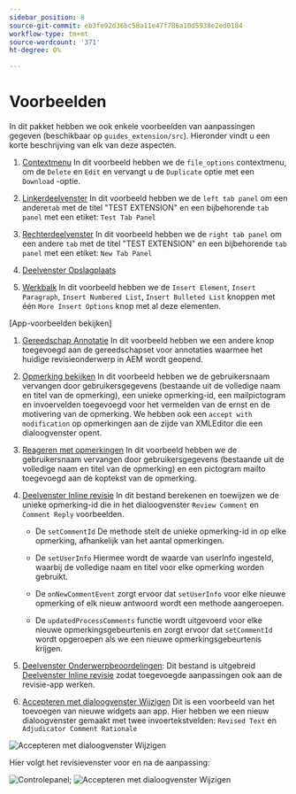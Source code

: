 ```yaml
---
sidebar_position: 8
source-git-commit: eb3fe92d36bc58a11e47f786a10d5938e2ed0184
workflow-type: tm+mt
source-wordcount: '371'
ht-degree: 0%

---
```



# Voorbeelden

In dit pakket hebben we ook enkele voorbeelden van aanpassingen gegeven (beschikbaar op `guides_extension/src`). Hieronder vindt u een korte beschrijving van elk van deze aspecten.

1. [Contextmenu](./../../src/file_options.ts)
In dit voorbeeld hebben we de `file_options` contextmenu, om de `Delete` en `Edit` en vervangt u de `Duplicate` optie met een `Download` -optie.

2. [Linkerdeelvenster](../../src/left_panel_container.ts)
In dit voorbeeld hebben we de `left tab panel` om een andere`tab` met de titel &quot;TEST EXTENSION&quot; en een bijbehorende `tab panel` met een etiket: `Test Tab Panel`

3. [Rechterdeelvenster](../../src/right_panel_container.ts)
In dit voorbeeld hebben we de `right tab panel` om een andere `tab` met de titel &quot;TEST EXTENSION&quot; en een bijbehorende `tab panel` met een etiket: `New Tab Panel`

4. [Deelvenster Opslagplaats](../../src/repository_panel.ts)

5. [Werkbalk](../../src/toolbar.ts)
In dit voorbeeld hebben we de `Insert Element`, `Insert Paragraph`, `Insert Numbered List`, `Insert Bulleted List` knoppen met één `More Insert Options` knop met al deze elementen.

[App-voorbeelden bekijken]

1. [Gereedschap Annotatie](../../src/review_app_examples/annotation_extension.ts)
In dit voorbeeld hebben we een andere knop toegevoegd aan de gereedschapset voor annotaties waarmee het huidige revisieonderwerp in AEM wordt geopend.

2. [Opmerking bekijken](../../src/review_app_examples/review_comment.ts)
In dit voorbeeld hebben we de gebruikersnaam vervangen door gebruikersgegevens (bestaande uit de volledige naam en titel van de opmerking), een unieke opmerking-id, een mailpictogram en invoervelden toegevoegd voor het vermelden van de ernst en de motivering van de opmerking.
We hebben ook een `accept with modification` op opmerkingen aan de zijde van XMLEditor die een dialoogvenster opent.

3. [Reageren met opmerkingen](../../src/review_app_examples/comment_reply.ts)
In dit voorbeeld hebben we de gebruikersnaam vervangen door gebruikersgegevens (bestaande uit de volledige naam en titel van de opmerking) en een pictogram mailto toegevoegd aan de koptekst van de opmerking.

4. [Deelvenster Inline revisie](../../src/review_app_examples/inline_review_panel.ts)
In dit bestand berekenen en toewijzen we de unieke opmerking-id die in het dialoogvenster `Review Comment` en `Comment Reply` voorbeelden.
   - De `setCommentId` De methode stelt de unieke opmerking-id in op elke opmerking, afhankelijk van het aantal opmerkingen.

   - De `setUserInfo` Hiermee wordt de waarde van userInfo ingesteld, waarbij de volledige naam en titel voor elke opmerking worden gebruikt.

   - De `onNewCommentEvent` zorgt ervoor dat `setUserInfo` voor elke nieuwe opmerking of elk nieuw antwoord wordt een methode aangeroepen.

   - De `updatedProcessComments` functie wordt uitgevoerd voor elke nieuwe opmerkingsgebeurtenis en zorgt ervoor dat `setCommentId` wordt opgeroepen als we een nieuwe opmerkingsgebeurtenis krijgen.

5. [Deelvenster Onderwerpbeoordelingen](../../src/review_app_examples/topic_reviews.ts): Dit bestand is uitgebreid [Deelvenster Inline revisie](../../src/review_app_examples/inline_review_panel.ts) zodat toegevoegde aanpassingen ook aan de revisie-app werken.

6. [Accepteren met dialoogvenster Wijzigen](../../src/review_app_examples/accept_with_modification_dialog.ts)
Dit is een voorbeeld van het toevoegen van nieuwe widgets aan app. Hier hebben we een nieuw dialoogvenster gemaakt met twee invoertekstvelden: `Revised Text` en `Adjudicator Comment Rationale`

![Accepteren met dialoogvenster Wijzigen](./imgs/accept_with_modification_dialogue.png)

Hier volgt het revisievenster voor en na de aanpassing:

![Controlepanel;](./imgs/review_panel.png)
![Accepteren met dialoogvenster Wijzigen](./imgs/customised_review_panel.png)

